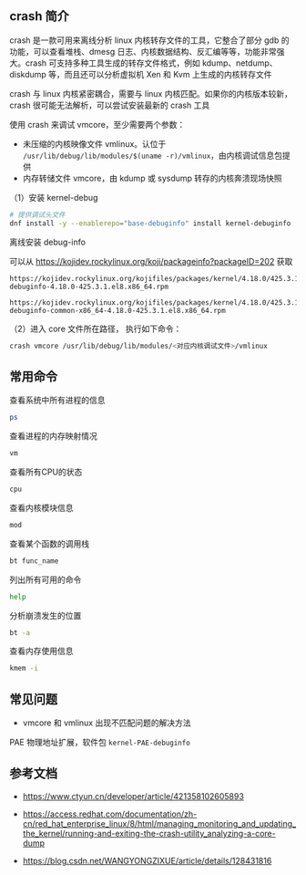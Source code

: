## crash 简介

crash 是一款可用来离线分析 linux 内核转存文件的工具，它整合了部分 gdb 的功能，可以查看堆栈、dmesg 日志、内核数据结构、反汇编等等，功能非常强大。crash 可支持多种工具生成的转存文件格式，例如 kdump、netdump、diskdump 等，而且还可以分析虚拟机 Xen 和 Kvm 上生成的内核转存文件

crash 与 linux 内核紧密耦合，需要与 linux 内核匹配。如果你的内核版本较新，crash 很可能无法解析，可以尝试安装最新的 crash 工具

使用 crash 来调试 vmcore，至少需要两个参数：

- 未压缩的内核映像文件 vmlinux。认位于 `/usr/lib/debug/lib/modules/$(uname -r)/vmlinux`，由内核调试信息包提供
- 内存转储文件 vmcore，由 kdump 或 sysdump 转存的内核奔溃现场快照

（1）安装 kernel-debug

```bash
# 提供调试头文件
dnf install -y --enablerepo="base-debuginfo" install kernel-debuginfo
```

离线安装 debug-info

可以从 <https://kojidev.rockylinux.org/koji/packageinfo?packageID=202> 获取

```
https://kojidev.rockylinux.org/kojifiles/packages/kernel/4.18.0/425.3.1.el8/x86_64/kernel-debuginfo-4.18.0-425.3.1.el8.x86_64.rpm

https://kojidev.rockylinux.org/kojifiles/packages/kernel/4.18.0/425.3.1.el8/x86_64/kernel-debuginfo-common-x86_64-4.18.0-425.3.1.el8.x86_64.rpm
```



（2）进入 core 文件所在路径， 执行如下命令：

```bash
crash vmcore /usr/lib/debug/lib/modules/<对应内核调试文件>/vmlinux
```

## 常用命令

查看系统中所有进程的信息

```bash
ps
```

查看进程的内存映射情况

```bash
vm
```

查看所有CPU的状态

```bash
cpu
```

查看内核模块信息

```bash
mod
```

查看某个函数的调用栈

```bash
bt func_name
```

列出所有可用的命令

```bash
help
```

分析崩溃发生的位置

```bash
bt -a
```

查看内存使用信息

```bash
kmem -i
```

## 常见问题

- vmcore 和 vmlinux 出现不匹配问题的解决方法

PAE 物理地址扩展，软件包 `kernel-PAE-debuginfo`

## 参考文档

- <https://www.ctyun.cn/developer/article/421358102605893>
- <https://access.redhat.com/documentation/zh-cn/red_hat_enterprise_linux/8/html/managing_monitoring_and_updating_the_kernel/running-and-exiting-the-crash-utility_analyzing-a-core-dump>

- <https://blog.csdn.net/WANGYONGZIXUE/article/details/128431816>